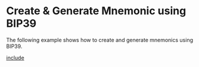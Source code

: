 # Create & Generate Mnemonic using BIP39

The following example shows how to create and generate mnemonics using BIP39.

[include](index.js)
